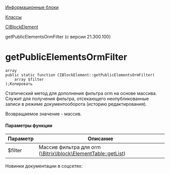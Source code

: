 [Информационные блоки](/api_help/iblock/index.php)

[Классы](/api_help/iblock/classes/index.php)

[CIBlockElement](/api_help/iblock/classes/ciblockelement/index.php)

getPublicElementsOrmFilter (с версии 21.300.100)

getPublicElementsOrmFilter
==========================

```
array
public static function CIBlockElement::getPublicElementsOrmFilter(
	array $filter
);Копировать
```

Статический метод для дополнения фильтра orm на основе массива. Служит для получения фильтра, отсекающего неопубликованные записи в режиме документооборота (историю редактирования).

Возвращаемое значение - массив.

#### Параметры функции

| Параметр | Описание |
| --- | --- |
| $filter | Массив фильтра для orm ([\Bitrix\Iblock\ElementTable::getList](https://dev.1c-bitrix.ru/learning/course/index.php?COURSE_ID=43&LESSON_ID=5753)) |

Новинки документации в соцсетях: